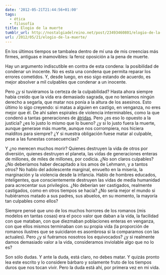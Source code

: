 ```yaml
---
date: '2012-05-21T21:44:56+01:00'
tags:
  - ética
  - filosofía
title: Elogio de la muerte
tumblr_url: http://nostalgiadelreino.net/post/23493460801/elogio-de-la-muerte
url: /2012/05/21/elogio-de-la-muerte/
---
```


<p>En los últimos tiempos se tambalea dentro de mí una de mis creencias más firmes, antiguas e inamovibles: la feroz oposición a la pena de muerte.</p>

<p>Hay un argumento indiscutible en contra de esta condena: la posibilidad de condenar un inocente. No es esta una condena que permita reparar los errores cometidos. Y, desde luego, en eso sigo estando de acuerdo, es mejor absolver a mil culpables que condenar a un inocente.</p>

<p>Pero ¿y si tuviéramos la certeza de la culpabilidad? Hasta ahora siempre había creído que la vida era demasiado sagrada, que no teníamos ningún derecho a segarla, que matar nos ponía a la altura de los asesinos. Esto último lo sigo creyendo: si matas a alguien en castigo, en venganza, no eres mejor que él. De ahí salen espirales de violencia interminables, como la que condenó a tantas generaciones de <a href="http://en.wikipedia.org/wiki/Atreidae">átridas</a>. Pero ¿es eso lo opuesto a la justicia? ¿es lo justo lo mismo que lo bueno? ¿y si lo justo fuera la muerte, aunque generase más muerte, aunque nos corrompiera, nos hiciera malditos para siempre? ¿Y si nuestra obligación fuese matar al culpable, pese a las funestas consecuencias?</p>

<p>Y ¿no merecen muchos morir? Quienes destruyen la vida de otros por diversión, quienes destruyen el planeta, las vidas de generaciones enteras de millones, de miles de millones, por codicia. ¿No son claros culpables? ¿No deberíamos haber decapitado a los amos de Lehmann, y a tantos otros? No hablo del adolescente marginal, envuelto en la miseria, la marginación y la violencia  desde la infancia. Hablo de hombres educados, inteligentes, que conscientemente destruyen las vidas de media humanidad para acrecentar sus privilegios. ¿No deberían ser castigados, realmente castigados, como en otros tiempos se hacía? ¿No sería mejor el mundo si hubiéramos matado a sus padres, sus abuelos, en su momento, la mayoría tan culpables como ellos?</p>

<p>Siempre pensé que uno de los muchos horrores de los romanos (mis modelos en tantas cosas) era el poco valor que daban a la vida, la facilidad con que mataban, con que diezmaban poblaciones enteras en venganza, con que ellos mismos terminaban con su propia vida (la proporción de romanos ilustres que se suicidaron es asombrosa si la comparamos con las actuales). Pero ¿y si fuéramos nosotros los equivocados? ¿y si realmente damos demasiado valor a la vida, consideramos inviolable algo que no lo es?</p>

<p>Son sólo dudas. Y ante la duda, está claro, no debes matar. Y quizás pronto lea este escrito y lo considere bárbaro y solamente fruto de los tiempos duros que nos tocan vivir. Pero la duda está ahí, por primera vez en mi vida.</p>